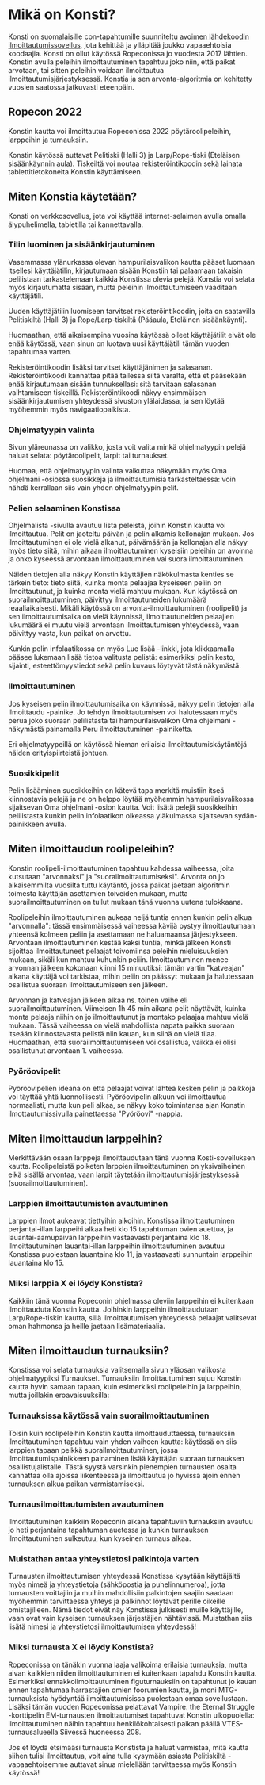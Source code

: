 # Mikä on Konsti?

Konsti on suomalaisille con-tapahtumille suunniteltu [avoimen lähdekoodin ilmoittautumissovellus](https://github.com/ropekonsti/konsti), jota kehittää ja ylläpitää joukko vapaaehtoisia koodaajia. Konsti on ollut käytössä Ropeconissa jo vuodesta 2017 lähtien. Konstin avulla peleihin ilmoittautuminen tapahtuu joko niin, että paikat arvotaan, tai sitten peleihin voidaan ilmoittautua ilmoittautumisjärjestyksessä. Konstia ja sen arvonta-algoritmia on kehitetty vuosien saatossa jatkuvasti eteenpäin.

## Ropecon 2022

Konstin kautta voi ilmoittautua Ropeconissa 2022 pöytäroolipeleihin, larppeihin ja turnauksiin.

Konstin käytössä auttavat Pelitiski (Halli 3) ja Larp/Rope-tiski (Eteläisen sisäänkäynnin aula). Tiskeiltä voi noutaa rekisteröintikoodin sekä lainata tablettitietokoneita Konstin käyttämiseen.

## Miten Konstia käytetään?

Konsti on verkkosovellus, jota voi käyttää internet-selaimen avulla omalla älypuhelimella, tabletilla tai kannettavalla.

### Tilin luominen ja sisäänkirjautuminen

Vasemmassa ylänurkassa olevan hampurilaisvalikon kautta pääset luomaan itsellesi käyttäjätilin, kirjautumaan sisään Konstiin tai palaamaan takaisin pelilistaan tarkastelemaan kaikkia Konstissa olevia pelejä. Konstia voi selata myös kirjautumatta sisään, mutta peleihin ilmoittautumiseen vaaditaan käyttäjätili.

Uuden käyttäjätilin luomiseen tarvitset rekisteröintikoodin, joita on saatavilla Pelitiskiltä (Halli 3) ja Rope/Larp-tiskiltä (Pääaula, Eteläinen sisäänkäynti).

Huomaathan, että aikaisempina vuosina käytössä olleet käyttäjätilit eivät ole enää käytössä, vaan sinun on luotava uusi käyttäjätili tämän vuoden tapahtumaa varten.

Rekisteröintikoodin lisäksi tarvitset käyttäjänimen ja salasanan. Rekisteröintikoodi kannattaa pitää tallessa siltä varalta, että et pääsekään enää kirjautumaan sisään tunnuksellasi: sitä tarvitaan salasanan vaihtamiseen tiskeillä. Rekisteröintikoodi näkyy ensimmäisen sisäänkirjautumisen yhteydessä sivuston ylälaidassa, ja sen löytää myöhemmin myös navigaatiopalkista.

### Ohjelmatyypin valinta

Sivun yläreunassa on valikko, josta voit valita minkä ohjelmatyypin pelejä haluat selata: pöytäroolipelit, larpit tai turnaukset.

Huomaa, että ohjelmatyypin valinta vaikuttaa näkymään myös Oma ohjelmani -osiossa suosikkeja ja ilmoittautumisia tarkasteltaessa: voin nähdä kerrallaan siis vain yhden ohjelmatyypin pelit.

### Pelien selaaminen Konstissa

Ohjelmalista -sivulla avautuu lista peleistä, joihin Konstin kautta voi ilmoittautua. Pelit on jaoteltu päivän ja pelin alkamis kellonajan mukaan. Jos ilmoittautuminen ei ole vielä alkanut, päivämäärän ja kellonajan alla näkyy myös tieto siitä, mihin aikaan ilmoittautuminen kyseisiin peleihin on avoinna ja onko kyseessä arvontaan ilmoittautuminen vai suora ilmoittautuminen.

Näiden tietojen alla näkyy Konstin käyttäjien näkökulmasta kenties se tärkein tieto: tieto siitä, kuinka monta pelaajaa kyseiseen peliin on ilmoittautunut, ja kuinka monta vielä mahtuu mukaan. Kun käytössä on suorailmoittautuminen, päivittyy ilmoittautuneiden lukumäärä reaaliaikaisesti. Mikäli käytössä on arvonta-ilmoittautuminen (roolipelit) ja sen ilmoittautumisaika on vielä käynnissä, ilmoittautuneiden pelaajien lukumäärä ei muutu vielä arvontaan ilmoittautumisen yhteydessä, vaan päivittyy vasta, kun paikat on arvottu.

Kunkin pelin infolaatikossa on myös Lue lisää -linkki, jota klikkaamalla pääsee lukemaan lisää tietoa valitusta pelistä: esimerkiksi pelin kesto, sijainti, esteettömyystiedot sekä pelin kuvaus löytyvät tästä näkymästä.

### Ilmoittautuminen

Jos kyseisen pelin ilmoittautumisaika on käynnissä, näkyy pelin tietojen alla Ilmoittaudu -painike. Jo tehdyn ilmoittautumisen voi halutessaan myös perua joko suoraan pelilistasta tai hampurilaisvalikon Oma ohjelmani -näkymästä painamalla Peru ilmoittautuminen -painiketta.

Eri ohjelmatyypeillä on käytössä hieman erilaisia ilmoittautumiskäytäntöjä näiden erityispiirteistä johtuen.

### Suosikkipelit

Pelin lisääminen suosikkeihin on kätevä tapa merkitä muistiin itseä kiinnostavia pelejä ja ne on helppo löytää myöhemmin hampurilaisvalikossa sijaitsevan Oma ohjelmani -osion kautta. Voit lisätä pelejä suosikkeihin pelilistasta kunkin pelin infolaatikon oikeassa yläkulmassa sijaitsevan sydän-painikkeen avulla.

## Miten ilmoittaudun roolipeleihin?

Konstin roolipeli-ilmoittautuminen tapahtuu kahdessa vaiheessa, joita kutsutaan "arvonnaksi" ja "suorailmoittautumiseksi". Arvonta on jo aikaisemmilta vuosilta tuttu käytäntö, jossa paikat jaetaan algoritmin toimesta käyttäjän asettamien toiveiden mukaan, mutta suorailmoittautuminen on tullut mukaan tänä vuonna uutena tulokkaana.

Roolipeleihin ilmoittautuminen aukeaa neljä tuntia ennen kunkin pelin alkua "arvonnalla": tässä ensimmäisessä vaiheessa kävijä pystyy ilmoittautumaan yhteensä kolmeen peliin ja asettamaan ne haluamaansa järjestykseen. Arvontaan ilmoittautuminen kestää kaksi tuntia, minkä jälkeen Konsti sijoittaa ilmoittautuneet pelaajat toivomiinsa peleihin mieluisuuksien mukaan, sikäli kun mahtuu kuhunkin peliin. Ilmoittautuminen menee arvonnan jälkeen kokonaan kiinni 15 minuutiksi: tämän vartin "katveajan" aikana käyttäjä voi tarkistaa, mihin peliin on päässyt mukaan ja halutessaan osallistua suoraan ilmoittautumiseen sen jälkeen.

Arvonnan ja katveajan jälkeen alkaa ns. toinen vaihe eli suorailmoittautuminen. Viimeisen 1h 45 min aikana pelit näyttävät, kuinka monta pelaaja niihin on jo ilmoittautunut ja montako pelaajaa mahtuu vielä mukaan. Tässä vaiheessa on vielä mahdollista napata paikka suoraan itseään kiinnostavasta pelistä niin kauan, kun siinä on vielä tilaa. Huomaathan, että suorailmoittautumiseen voi osallistua, vaikka ei olisi osallistunut arvontaan 1. vaiheessa.

### Pyöröovipelit

Pyöröovipelien ideana on että pelaajat voivat lähteä kesken pelin ja paikkoja voi täyttää yhtä luonnollisesti. Pyöröovipelin alkuun voi ilmoittautua normaalisti, mutta kun peli alkaa, se näkyy koko toimintansa ajan Konstin ilmottautumissivulla painettaessa "Pyöröovi" -nappia.

## Miten ilmoittaudun larppeihin?

Merkittävään osaan larppeja ilmoittaudutaan tänä vuonna Kosti-sovelluksen kautta. Roolipeleistä poiketen larppien ilmoittautuminen on yksivaiheinen eikä sisällä arvontaa, vaan larpit täytetään ilmoittautumisjärjestyksessä (suorailmoittautuminen).

### Larppien ilmoittautumisten avautuminen

Larppien ilmot aukeavat tiettyihin aikoihin. Konstissa ilmoittautuminen perjantai-illan larppeihi alkaa heti klo 15 tapahtuman ovien auettua, ja lauantai-aamupäivän larppeihin vastaavasti perjantaina klo 18. Ilmoittautuminen lauantai-illan larppeihin ilmoittautuminen avautuu Konstissa puolestaan lauantaina klo 11, ja vastaavasti sunnuntain larppeihin lauantaina klo 15.

### Miksi larppia X ei löydy Konstista?

Kaikkiin tänä vuonna Ropeconin ohjelmassa oleviin larppeihin ei kuitenkaan ilmoittauduta Konstin kautta. Joihinkin larppeihin ilmoittaudutaan Larp/Rope-tiskin kautta, sillä ilmoittautumisen yhteydessä pelaajat valitsevat oman hahmonsa ja heille jaetaan lisämateriaalia.

## Miten ilmoittaudun turnauksiin?

Konstissa voi selata turnauksia valitsemalla sivun yläosan valikosta ohjelmatyypiksi Turnaukset. Turnauksiin ilmoittautuminen sujuu Konstin kautta hyvin samaan tapaan, kuin esimerkiksi roolipeleihin ja larppeihin, mutta joillakin eroavaisuuksilla:

### Turnauksissa käytössä vain suorailmoittautuminen

Toisin kuin roolipeleihin Konstin kautta ilmoittauduttaessa, turnauksiin ilmoittautuminen tapahtuu vain yhden vaiheen kautta: käytössä on siis larppien tapaan pelkkä suorailmoittautuminen, jossa ilmoittautumispainikkeen painaminen lisää käyttäjän suoraan turnauksen osallistujalistalle. Tästä syystä varsinkin pienempien turnausten osalta kannattaa olla ajoissa liikenteessä ja ilmoittautua jo hyvissä ajoin ennen turnauksen alkua paikan varmistamiseksi.

### Turnausilmoittautumisten avautuminen

Ilmoittautuminen kaikkiin Ropeconin aikana tapahtuviin turnauksiin avautuu jo heti perjantaina tapahtuman auetessa ja kunkin turnauksen ilmoittautuminen sulkeutuu, kun kyseinen turnaus alkaa.

### Muistathan antaa yhteystietosi palkintoja varten

Turnausten ilmoittautumisen yhteydessä Konstissa kysytään käyttäjältä myös nimeä ja yhteystietoja (sähköpostia ja puhelinnumeroa), jotta turnausten voittajiin ja muihin mahdollisiin palkintojen saajiin saadaan myöhemmin tarvittaessa yhteys ja palkinnot löytävät perille oikeille omistajilleen. Nämä tiedot eivät näy Konstissa julkisesti muille käyttäjille, vaan ovat vain kyseisen turnauksen järjestäjien nähtävissä. Muistathan siis lisätä nimesi ja yhteystietosi ilmoittautumisen yhteydessä!

### Miksi turnausta X ei löydy Konstista?

Ropeconissa on tänäkin vuonna laaja valikoima erilaisia turnauksia, mutta aivan kaikkien niiden ilmoittautuminen ei kuitenkaan tapahdu Konstin kautta. Esimerkiksi ennakkoilmoittautuminen figuturnauksiin on tapahtunut jo kauan ennen tapahtumaa harrastajien omien foorumien kautta, ja moni MTG-turnauksista hyödyntää ilmoittautumisissa puolestaan omaa sovellustaan. Lisäksi tämän vuoden Ropeconissa pelattavat Vampire: the Eternal Struggle -korttipelin EM-turnausten ilmoittautumiset tapahtuvat Konstin ulkopuolella: ilmoittautuminen näihin tapahtuu henkilökohtaisesti paikan päällä VTES-turnausalueella Siivessä huoneessa 208.

Jos et löydä etsimääsi turnausta Konstista ja haluat varmistaa, mitä kautta siihen tulisi ilmoittautua, voit aina tulla kysymään asiasta Pelitiskiltä - vapaaehtoisemme auttavat sinua mielellään tarvittaessa myös Konstin käytössä!
